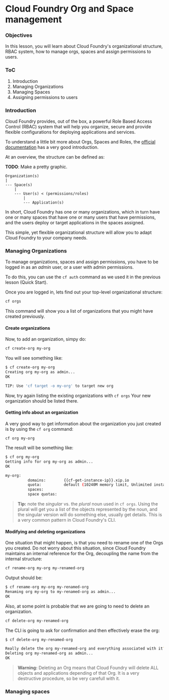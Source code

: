 # Cloud Foundry Org and Space management

### Objectives

In this lesson, you will learn about Cloud Foundry's organizational structure, RBAC system, how to manage orgs, spaces and assign permissions to users.

### ToC

1. Introduction
2. Managing Organizations
3. Managing Spaces
4. Assigning permissions to users

### Introduction

Cloud Foundry provides, out of the box, a powerful Role Based Access Control (RBAC) system that will help you organize, secure and provide flexible configurations for deploying applications and services.

To understand a little bit more about Orgs, Spaces and Roles, the [official documentation](https://docs.cloudfoundry.org/concepts/roles.html) has a very good introduction.

At an overview, the structure can be defined as:

**TODO**: Make a pretty graphic.

```
Organization(s)
|
--- Space(s)
    |
    --- User(s) < (permissions/roles)
        |
        --- Application(s)
```

In short, Cloud Foundry has one or many organizations, which in turn have one or many spaces that have one or many users that have permissions, and the users deploy or target applications in the spaces assigned.

This simple, yet flexible organizational structure will allow you to adapt Cloud Foundry to your company needs.

### Managing Organizations

To manage organizations, spaces and assign permissions, you have to be logged in as an *admin* user, or a user with admin permissions.

To do this, you can use the `cf auth` command as we used it in the previous lesson (Quick Start).

Once you are logged in, lets find out your top-level organizational structure:

```sh
cf orgs
```

This command will show you a list of organizations that you might have created previously.

#### Create organizations

Now, to add an organization, simpy do:

```sh
cf create-org my-org
```

You will see something like:

```sh
$ cf create-org my-org
Creating org my-org as admin...
OK

TIP: Use 'cf target -o my-org' to target new org
```

Now, try again listing the existing organizations with `cf orgs`
Your new organization should be listed there.

#### Getting info about an organization

A very good way to get information about the organization you just created is by using the `cf org` command:

```
cf org my-org
```

The result will be something like:

```sh
$ cf org my-org
Getting info for org my-org as admin...
OK

my-org:                      
          domains:        {{cf-get-instance-ip}}.xip.io   
          quota:          default (10240M memory limit, Unlimited instance memory limit, 1000 routes, 100 services, paid services allowed)   
          spaces:            
          space quotas:      

```

>**Tip:** note the *singular* vs. the *plural* noun used in `cf orgs`. Using the plural will get you a list of the objects represented by the noun, and the singular version will do something else, usually get details. This is a very common pattern in Cloud Foundry's CLI.
>

#### Modifying and deleting organizations

One situation that might happen, is that you need to rename one of the Orgs you created. Do not worry about this situation, since Cloud Foundry maintains an internal reference for the Org, decoupling the name from the internal structure:

```sh
cf rename-org my-org my-renamed-org
```

Output should be:

```sh
$ cf rename-org my-org my-renamed-org
Renaming org my-org to my-renamed-org as admin...
OK
```

Also, at some point is probable that we are going to need to delete an organization.

```sh
cf delete-org my-renamed-org
```

The CLI is going to ask for confirmation and then effectively erase the org:

```sh
$ cf delete-org my-renamed-org

Really delete the org my-renamed-org and everything associated with it?> yes
Deleting org my-renamed-org as admin...
OK
```
>**Warning:** Deleting an Org means that Cloud Foundry will delete ALL objects and applications depending of that Org. It is a very destructive procedure, so be very carefull with it.
>

### Managing spaces



